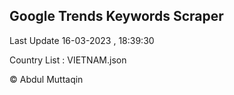 

## Google Trends Keywords Scraper 
 
Last Update 16-03-2023 , 18:39:30

Country List :
VIETNAM.json



© Abdul Muttaqin 
